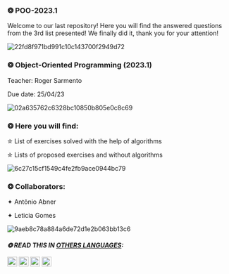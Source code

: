 ### ❂ POO-2023.1
Welcome to our last repository! Here you will find the answered questions from the 3rd list presented! We finally did it, thank you for your attention!

![22fd8f971bd991c10c143700f2949d72](https://user-images.githubusercontent.com/125154278/233783063-228d5307-d3ef-4625-958a-253f5eb26b6c.gif)

### ❂ Object-Oriented Programming (2023.1)

Teacher: Roger Sarmento

Due date: 25/04/23

![02a635762c6328bc10850b805e0c8c69](https://user-images.githubusercontent.com/125154278/233782272-72ef87eb-62c9-4ce2-8a94-41fd423b8026.gif)

### ❂ Here you will find:
✮ List of exercises solved with the help of algorithms

✮ Lists of proposed exercises and without algorithms

![6c27c15cf1549c4fe2fb9ace0944bc79](https://user-images.githubusercontent.com/125154278/233782280-1bfe4835-1a80-4664-b5dc-ec54a978e157.gif)

### ❂ Collaborators:

✦ Antônio Abner

✦ Leticia Gomes

![9aeb8c78a884a6de72d1e2b063bb13c6](https://user-images.githubusercontent.com/125154278/233782299-98976f4e-a0b2-4a3f-a5eb-d61df7eb0a3b.gif)

#### _❂ READ THIS IN [OTHERS LANGUAGES](translations/Translations.md):_
<kbd>[<img title="Português" alt="Português" src="https://cdn.staticaly.com/gh/hjnilsson/country-flags/master/svg/br.svg" width="22">](translations/README.br.md)</kbd>
<kbd>[<img title="Española" alt="Española" src="https://cdn.staticaly.com/gh/hjnilsson/country-flags/master/svg/es.svg" width="22">](translations/README.es.md)</kbd>
<kbd>[<img title="Française" alt="Française" src="https://cdn.staticaly.com/gh/hjnilsson/country-flags/master/svg/fr.svg" width="22">](translations/README.fr.md)</kbd>
<kbd>[<img title="Alemão" alt="Alemão" src="https://cdn.staticaly.com/gh/hjnilsson/country-flags/master/svg/de.svg" width="22">](translations/README.de.md)</kbd>
